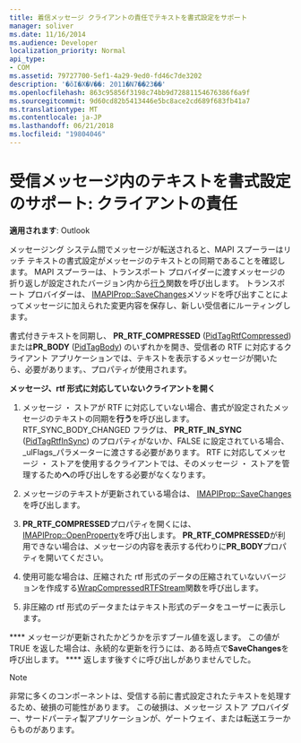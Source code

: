 ```yaml
---
title: 着信メッセージ クライアントの責任でテキストを書式設定をサポート
manager: soliver
ms.date: 11/16/2014
ms.audience: Developer
localization_priority: Normal
api_type:
- COM
ms.assetid: 79727700-5ef1-4a29-9ed0-fd46c7de3202
description: '�ŏI�X�V��: 2011�N7��23��'
ms.openlocfilehash: 863c95856f3198c74bb9d72881154676386f6a9f
ms.sourcegitcommit: 9d60cd82b5413446e5bc8ace2cd689f683fb41a7
ms.translationtype: MT
ms.contentlocale: ja-JP
ms.lasthandoff: 06/21/2018
ms.locfileid: "19804046"
---
```

# <a name="supporting-formatted-text-in-incoming-messages-client-responsibilities"></a>受信メッセージ内のテキストを書式設定のサポート: クライアントの責任

  
  
**適用されます**: Outlook 
  
メッセージング システム間でメッセージが転送されると、MAPI スプーラーはリッチ テキストの書式設定がメッセージのテキストとの同期であることを確認します。 MAPI スプーラーは、トランスポート プロバイダーに渡すメッセージの折り返しが設定されたバージョン内から[行う](rtfsync.md)関数を呼び出します。 トランスポート プロバイダーは、 [IMAPIProp::SaveChanges](imapiprop-savechanges.md)メソッドを呼び出すことによってメッセージに加えられた変更内容を保存し、新しい受信者にルーティングします。 
  
書式付きテキストを同期し、 **PR_RTF_COMPRESSED** ([PidTagRtfCompressed](pidtagrtfcompressed-canonical-property.md)) または**PR_BODY** ([PidTagBody](pidtagbody-canonical-property.md)) のいずれかを開き、受信者の RTF に対応するクライアント アプリケーションでは、テキストを表示するメッセージが開いたら、必要があります。、プロパティが使用されます。
  
 **メッセージ、rtf 形式に対応していないクライアントを開く**
  
1. メッセージ ・ ストアが RTF に対応していない場合、書式が設定されたメッセージのテキストの同期を**行う**を呼び出します。 RTF_SYNC_BODY_CHANGED フラグは、 **PR_RTF_IN_SYNC** ([PidTagRtfInSync](pidtagrtfinsync-canonical-property.md)) のプロパティがないか、FALSE に設定されている場合、 _ulFlags_パラメーターに渡さする必要があります。 RTF に対応してメッセージ ・ ストアを使用するクライアントでは、そのメッセージ ・ ストアを管理するため**へ**の呼び出しをする必要がなくなります。 
    
2. メッセージのテキストが更新されている場合は、 [IMAPIProp::SaveChanges](imapiprop-savechanges.md)を呼び出します。 
    
3. **PR_RTF_COMPRESSED**プロパティを開くには、 [IMAPIProp::OpenProperty](imapiprop-openproperty.md)を呼び出します。 **PR_RTF_COMPRESSED**が利用できない場合は、メッセージの内容を表示する代わりに**PR_BODY**プロパティを開いてください。 
    
4. 使用可能な場合は、圧縮された rtf 形式のデータの圧縮されていないバージョンを作成する[WrapCompressedRTFStream](wrapcompressedrtfstream.md)関数を呼び出します。 
    
5. 非圧縮の rtf 形式のデータまたはテキスト形式のデータをユーザーに表示します。
    
 **** メッセージが更新されたかどうかを示すブール値を返します。 この値が TRUE を返した場合は、永続的な更新を行うには、ある時点で**SaveChanges**を呼び出します。 **** 返します後すぐに呼び出しがありませんでした。 
  
> [!NOTE]
> 非常に多くのコンポーネントは、受信する前に書式設定されたテキストを処理するため、破損の可能性があります。 この破損は、メッセージ ストア プロバイダー、サードパーティ製アプリケーションが、ゲートウェイ、または転送エラーからものがあります。 
  

